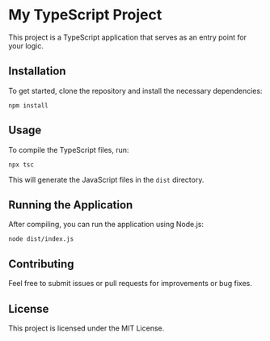 # My TypeScript Project

This project is a TypeScript application that serves as an entry point for your logic. 

## Installation

To get started, clone the repository and install the necessary dependencies:

```
npm install
```

## Usage

To compile the TypeScript files, run:

```
npx tsc
```

This will generate the JavaScript files in the `dist` directory.

## Running the Application

After compiling, you can run the application using Node.js:

```
node dist/index.js
```

## Contributing

Feel free to submit issues or pull requests for improvements or bug fixes. 

## License

This project is licensed under the MIT License.